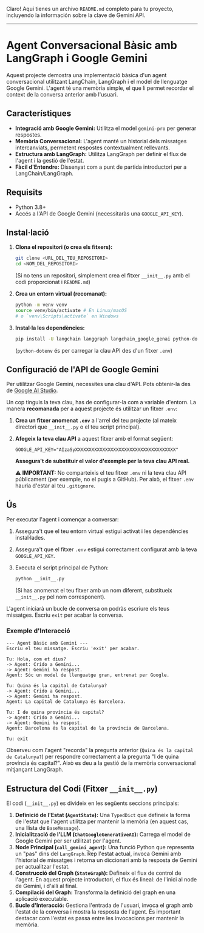 Claro! Aquí tienes un archivo `README.md` completo para tu proyecto, incluyendo la información sobre la clave de Gemini API.

---

# Agent Conversacional Bàsic amb LangGraph i Google Gemini

Aquest projecte demostra una implementació bàsica d'un agent conversacional utilitzant LangChain, LangGraph i el model de llenguatge Google Gemini. L'agent té una memòria simple, el que li permet recordar el context de la conversa anterior amb l'usuari.

## Característiques

*   **Integració amb Google Gemini:** Utilitza el model `gemini-pro` per generar respostes.
*   **Memòria Conversacional:** L'agent manté un historial dels missatges intercanviats, permetent respostes contextualment rellevants.
*   **Estructura amb LangGraph:** Utilitza LangGraph per definir el flux de l'agent i la gestió de l'estat.
*   **Fàcil d'Entendre:** Dissenyat com a punt de partida introductori per a LangChain/LangGraph.

## Requisits

*   Python 3.8+
*   Accés a l'API de Google Gemini (necessitaràs una `GOOGLE_API_KEY`).

## Instal·lació

1.  **Clona el repositori (o crea els fitxers):**

    ```bash
    git clone <URL_DEL_TEU_REPOSITORI>
    cd <NOM_DEL_REPOSITORI>
    ```

    (Si no tens un repositori, simplement crea el fitxer `__init__.py` amb el codi proporcionat i `README.md`)

2.  **Crea un entorn virtual (recomanat):**

    ```bash
    python -m venv venv
    source venv/bin/activate # En Linux/macOS
    # o `venv\Scripts\activate` en Windows
    ```

3.  **Instal·la les dependències:**

    ```bash
    pip install -U langchain langgraph langchain_google_genai python-dotenv
    ```
    (`python-dotenv` és per carregar la clau API des d'un fitxer `.env`)

## Configuració de l'API de Google Gemini

Per utilitzar Google Gemini, necessites una clau d'API. Pots obtenir-la des de [Google AI Studio](https://aistudio.google.com/app/apikey).

Un cop tinguis la teva clau, has de configurar-la com a variable d'entorn. La manera **recomanada** per a aquest projecte és utilitzar un fitxer `.env`:

1.  **Crea un fitxer anomenat `.env`** a l'arrel del teu projecte (al mateix directori que `__init__.py` o el teu script principal).
2.  **Afegeix la teva clau API** a aquest fitxer amb el format següent:

    ```
    GOOGLE_API_KEY="AIzaSyXXXXXXXXXXXXXXXXXXXXXXXXXXXXXXXXXXXXX"
    ```
    **Assegura't de substituir el valor d'exemple per la teva clau API real.**

    ⚠️ **IMPORTANT:** No comparteixis el teu fitxer `.env` ni la teva clau API públicament (per exemple, no el pugis a GitHub). Per això, el fitxer `.env` hauria d'estar al teu `.gitignore`.

## Ús

Per executar l'agent i començar a conversar:

1.  Assegura't que el teu entorn virtual estigui activat i les dependències instal·lades.
2.  Assegura't que el fitxer `.env` estigui correctament configurat amb la teva `GOOGLE_API_KEY`.
3.  Executa el script principal de Python:

    ```bash
    python __init__.py
    ```
    (Si has anomenat el teu fitxer amb un nom diferent, substitueix `__init__.py` pel nom corresponent).

L'agent iniciarà un bucle de conversa on podràs escriure els teus missatges. Escriu `exit` per acabar la conversa.

### Exemple d'Interacció

```
--- Agent Bàsic amb Gemini ---
Escriu el teu missatge. Escriu 'exit' per acabar.

Tu: Hola, com et dius?
-> Agent: Crido a Gemini...
-> Agent: Gemini ha respost.
Agent: Sóc un model de llenguatge gran, entrenat per Google.

Tu: Quina és la capital de Catalunya?
-> Agent: Crido a Gemini...
-> Agent: Gemini ha respost.
Agent: La capital de Catalunya és Barcelona.

Tu: I de quina província és capital?
-> Agent: Crido a Gemini...
-> Agent: Gemini ha respost.
Agent: Barcelona és la capital de la província de Barcelona.

Tu: exit
```

Observeu com l'agent "recorda" la pregunta anterior (`Quina és la capital de Catalunya?`) per respondre correctament a la pregunta "I de quina província és capital?". Això es deu a la gestió de la memòria conversacional mitjançant LangGraph.

## Estructura del Codi (Fitxer `__init__.py`)

El codi (`__init__.py`) es divideix en les següents seccions principals:

1.  **Definició de l'Estat (`AgentState`):** Una `TypedDict` que defineix la forma de l'estat que l'agent utilitza per mantenir la memòria (en aquest cas, una llista de `BaseMessage`).
2.  **Inicialització de l'LLM (`ChatGoogleGenerativeAI`):** Carrega el model de Google Gemini per ser utilitzat per l'agent.
3.  **Node Principal (`call_gemini_agent`):** Una funció Python que representa un "pas" dins del `LangGraph`. Rep l'estat actual, invoca Gemini amb l'historial de missatges i retorna un diccionari amb la resposta de Gemini per actualitzar l'estat.
4.  **Construcció del Graph (`StateGraph`):** Defineix el flux de control de l'agent. En aquest projecte introductori, el flux és lineal: de l'inici al node de Gemini, i d'allí al final.
5.  **Compilació del Graph:** Transforma la definició del graph en una aplicació executable.
6.  **Bucle d'Interacció:** Gestiona l'entrada de l'usuari, invoca el graph amb l'estat de la conversa i mostra la resposta de l'agent. És important destacar com l'estat es passa entre les invocacions per mantenir la memòria.

